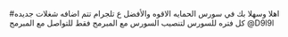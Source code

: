 #اهلا  وسهلا بك
في سورس الحمايه الاقوه والأفضل ع تلجرام
تتم اضافه شغلات جديده كل فتره  للسورس 
لتنصيب السورس مع المبرمج فقط 
للتواصل مع المبرمج 
@D9l9l

